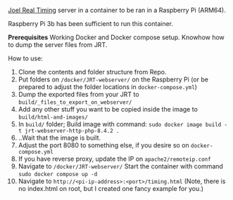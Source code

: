 [Joel Real Timing](https://www.joel-real-timing.com/index_en.html) server in a container to be ran in a Raspberry Pi (ARM64).

Raspberry Pi 3b has been sufficient to run this container.

**Prerequisites** Working Docker and Docker compose setup. Knowhow how to dump the server files from JRT.

How to use:
1. Clone the contents and folder structure from Repo.
2. Put folders on `/docker/JRT-webserver/` on the Raspberry Pi (or be prepared to adjust the folder locations in `docker-compose.yml`)
3. Dump the exported files from your JRT to `build/_files_to_export_on_webserver/`
4. Add any other stuff you want to be copied inside the image to `build/html-and-images/`
5. In `build/` folder; Build image with command: `sudo docker image build -t jrt-webserver-http-php-8.4.2 .`
6. ..Wait that the image is built.
7. Adjust the port 8080 to something else, if you desire so on `docker-compose.yml`
8. If you have reverse proxy, update the IP on `apache2/remoteip.conf`
9. Navigate to `/docker/JRT-webserver/` Start the container with command `sudo docker compose up -d`
10. Navigate to `http://<pi-ip-address>:<port>/timing.html` (Note, there is no index.html on root, but I created one fancy example for you.)

